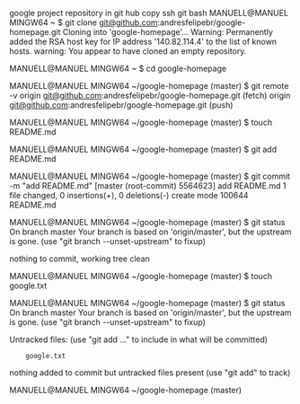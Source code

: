google project
repository in git hub
copy ssh
git bash
MANUELL@MANUEL MINGW64 ~
$ git clone git@github.com:andresfelipebr/google-homepage.git
Cloning into 'google-homepage'...
Warning: Permanently added the RSA host key for IP address '140.82.114.4' to the list of known hosts.
warning: You appear to have cloned an empty repository.

MANUELL@MANUEL MINGW64 ~
$ cd google-homepage

MANUELL@MANUEL MINGW64 ~/google-homepage (master)
$ git remote -v
origin  git@github.com:andresfelipebr/google-homepage.git (fetch)
origin  git@github.com:andresfelipebr/google-homepage.git (push)

MANUELL@MANUEL MINGW64 ~/google-homepage (master)
$ touch README.md

MANUELL@MANUEL MINGW64 ~/google-homepage (master)
$ git add README.md

MANUELL@MANUEL MINGW64 ~/google-homepage (master)
$ git commit -m "add README.md"
[master (root-commit) 5564623] add README.md
 1 file changed, 0 insertions(+), 0 deletions(-)
 create mode 100644 README.md

MANUELL@MANUEL MINGW64 ~/google-homepage (master)
$ git status
On branch master
Your branch is based on 'origin/master', but the upstream is gone.
  (use "git branch --unset-upstream" to fixup)

nothing to commit, working tree clean

MANUELL@MANUEL MINGW64 ~/google-homepage (master)
$ touch google.txt

MANUELL@MANUEL MINGW64 ~/google-homepage (master)
$ git status
On branch master
Your branch is based on 'origin/master', but the upstream is gone.
  (use "git branch --unset-upstream" to fixup)

Untracked files:
  (use "git add <file>..." to include in what will be committed)

        google.txt

nothing added to commit but untracked files present (use "git add" to track)

MANUELL@MANUEL MINGW64 ~/google-homepage (master)

